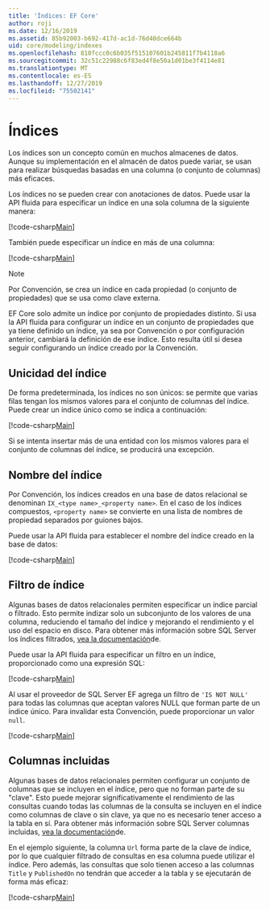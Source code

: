 ```yaml
---
title: 'Índices: EF Core'
author: roji
ms.date: 12/16/2019
ms.assetid: 85b92003-b692-417d-ac1d-76d40dce664b
uid: core/modeling/indexes
ms.openlocfilehash: 810fccc0c6b035f515107601b245811f7b4118a6
ms.sourcegitcommit: 32c51c22988c6f83ed4f8e50a1d01be3f4114e81
ms.translationtype: MT
ms.contentlocale: es-ES
ms.lasthandoff: 12/27/2019
ms.locfileid: "75502141"
---
```

# <a name="indexes"></a>Índices

Los índices son un concepto común en muchos almacenes de datos. Aunque su implementación en el almacén de datos puede variar, se usan para realizar búsquedas basadas en una columna (o conjunto de columnas) más eficaces.

Los índices no se pueden crear con anotaciones de datos. Puede usar la API fluida para especificar un índice en una sola columna de la siguiente manera:

[!code-csharp[Main](../../../samples/core/Modeling/FluentAPI/Index.cs?name=Index&highlight=4)]

También puede especificar un índice en más de una columna:

[!code-csharp[Main](../../../samples/core/Modeling/FluentAPI/IndexComposite.cs?name=Composite&highlight=4)]

> [!NOTE]
> Por Convención, se crea un índice en cada propiedad (o conjunto de propiedades) que se usa como clave externa.
>
> EF Core solo admite un índice por conjunto de propiedades distinto. Si usa la API fluida para configurar un índice en un conjunto de propiedades que ya tiene definido un índice, ya sea por Convención o por configuración anterior, cambiará la definición de ese índice. Esto resulta útil si desea seguir configurando un índice creado por la Convención.

## <a name="index-uniqueness"></a>Unicidad del índice

De forma predeterminada, los índices no son únicos: se permite que varias filas tengan los mismos valores para el conjunto de columnas del índice. Puede crear un índice único como se indica a continuación:

[!code-csharp[Main](../../../samples/core/Modeling/FluentAPI/IndexUnique.cs?name=IndexUnique&highlight=5)]

Si se intenta insertar más de una entidad con los mismos valores para el conjunto de columnas del índice, se producirá una excepción.

## <a name="index-name"></a>Nombre del índice

Por Convención, los índices creados en una base de datos relacional se denominan `IX_<type name>_<property name>`. En el caso de los índices compuestos, `<property name>` se convierte en una lista de nombres de propiedad separados por guiones bajos.

Puede usar la API fluida para establecer el nombre del índice creado en la base de datos:

[!code-csharp[Main](../../../samples/core/Modeling/FluentAPI/IndexName.cs?name=IndexName&highlight=5)]

## <a name="index-filter"></a>Filtro de índice

Algunas bases de datos relacionales permiten especificar un índice parcial o filtrado. Esto permite indizar solo un subconjunto de los valores de una columna, reduciendo el tamaño del índice y mejorando el rendimiento y el uso del espacio en disco. Para obtener más información sobre SQL Server los índices filtrados, [vea la documentación](https://docs.microsoft.com/sql/relational-databases/indexes/create-filtered-indexes)de.

Puede usar la API fluida para especificar un filtro en un índice, proporcionado como una expresión SQL:

[!code-csharp[Main](../../../samples/core/Modeling/FluentAPI/IndexFilter.cs?name=IndexFilter&highlight=5)]

Al usar el proveedor de SQL Server EF agrega un filtro de `'IS NOT NULL'` para todas las columnas que aceptan valores NULL que forman parte de un índice único. Para invalidar esta Convención, puede proporcionar un valor `null`.

[!code-csharp[Main](../../../samples/core/Modeling/FluentAPI/IndexNoFilter.cs?name=IndexNoFilter&highlight=6)]

## <a name="included-columns"></a>Columnas incluidas

Algunas bases de datos relacionales permiten configurar un conjunto de columnas que se incluyen en el índice, pero que no forman parte de su "clave". Esto puede mejorar significativamente el rendimiento de las consultas cuando todas las columnas de la consulta se incluyen en el índice como columnas de clave o sin clave, ya que no es necesario tener acceso a la tabla en sí. Para obtener más información sobre SQL Server columnas incluidas, [vea la documentación](https://docs.microsoft.com/sql/relational-databases/indexes/create-indexes-with-included-columns)de.

En el ejemplo siguiente, la columna `Url` forma parte de la clave de índice, por lo que cualquier filtrado de consultas en esa columna puede utilizar el índice. Pero además, las consultas que solo tienen acceso a las columnas `Title` y `PublishedOn` no tendrán que acceder a la tabla y se ejecutarán de forma más eficaz:

[!code-csharp[Main](../../../samples/core/Modeling/FluentAPI/IndexInclude.cs?name=IndexInclude&highlight=5-9)]
